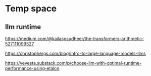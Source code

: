 # Temp space

## llm runtime
https://medium.com/@kailaspsudheer/the-transformers-arithmetic-527111099527

https://christophergs.com/blog/intro-to-large-language-models-llms

https://vevesta.substack.com/p/choose-llm-with-optimal-runtime-performance-using-etalon